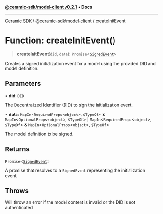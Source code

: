 [**@ceramic-sdk/model-client v0.2.1**](../README.md) • **Docs**

***

[Ceramic SDK](../../../README.md) / [@ceramic-sdk/model-client](../README.md) / createInitEvent

# Function: createInitEvent()

> **createInitEvent**(`did`, `data`): `Promise`\<[`SignedEvent`](../../events/type-aliases/SignedEvent.md)\>

Creates a signed initialization event for a model using the provided DID and model definition.

## Parameters

• **did**: `DID`

The Decentralized Identifier (DID) to sign the initialization event.

• **data**: `MapIn`\<`RequiredProps`\<`object`\>, `$TypeOf`\> & `MapIn`\<`OptionalProps`\<`object`\>, `$TypeOf`\> \| `MapIn`\<`RequiredProps`\<`object`\>, `$TypeOf`\> & `MapIn`\<`OptionalProps`\<`object`\>, `$TypeOf`\>

The model definition to be signed.

## Returns

`Promise`\<[`SignedEvent`](../../events/type-aliases/SignedEvent.md)\>

A promise that resolves to a `SignedEvent` representing the initialization event.

## Throws

Will throw an error if the model content is invalid or the DID is not authenticated.

